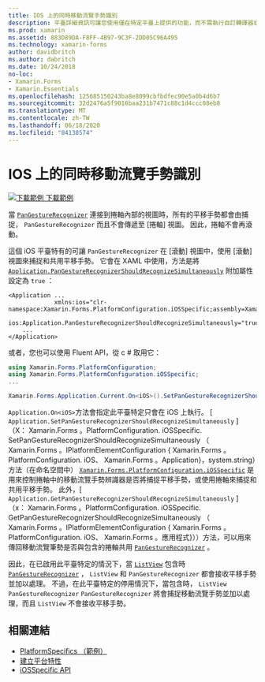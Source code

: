 ```yaml
---
title: IOS 上的同時移動流覽手勢識別
description: 平臺詳細資訊可讓您使用僅在特定平臺上提供的功能，而不需執行自訂轉譯器或效果。 本文說明如何使用 iOS 平臺特定的，讓應用程式中使用同時移動流覽手勢辨識。
ms.prod: xamarin
ms.assetid: 883D89DA-F8FF-4B97-9C3F-2DD05C96A495
ms.technology: xamarin-forms
author: davidbritch
ms.author: dabritch
ms.date: 10/24/2018
no-loc:
- Xamarin.Forms
- Xamarin.Essentials
ms.openlocfilehash: 125685150243ba8e8099cbfbdfec90e5a0b4d6b7
ms.sourcegitcommit: 32d2476a5f9016baa231b7471c88c1d4ccc08eb8
ms.translationtype: MT
ms.contentlocale: zh-TW
ms.lasthandoff: 06/18/2020
ms.locfileid: "84138574"
---
```

# <a name="simultaneous-pan-gesture-recognition-on-ios"></a>IOS 上的同時移動流覽手勢識別

[![下載範例 ](~/media/shared/download.png) 下載範例](https://docs.microsoft.com/samples/xamarin/xamarin-forms-samples/userinterface-platformspecifics)

當 [`PanGestureRecognizer`](xref:Xamarin.Forms.PanGestureRecognizer) 連接到捲軸內部的視圖時，所有的平移手勢都會由捕捉， `PanGestureRecognizer` 而且不會傳遞至 [捲軸] 視圖。 因此，捲軸不會再滾動。

這個 iOS 平臺特有的可讓 `PanGestureRecognizer` 在 [滾動] 視圖中，使用 [滾動] 視圖來捕捉和共用平移手勢。 它會在 XAML 中使用，方法是將 [`Application.PanGestureRecognizerShouldRecognizeSimultaneously`](xref:Xamarin.Forms.PlatformConfiguration.iOSSpecific.Application.PanGestureRecognizerShouldRecognizeSimultaneouslyProperty) 附加屬性設定為 `true` ：

```xaml
<Application ...
             xmlns:ios="clr-namespace:Xamarin.Forms.PlatformConfiguration.iOSSpecific;assembly=Xamarin.Forms.Core"
             ios:Application.PanGestureRecognizerShouldRecognizeSimultaneously="true">
    ...
</Application>
```

或者，您也可以使用 Fluent API，從 c # 取用它：

```csharp
using Xamarin.Forms.PlatformConfiguration;
using Xamarin.Forms.PlatformConfiguration.iOSSpecific;
...

Xamarin.Forms.Application.Current.On<iOS>().SetPanGestureRecognizerShouldRecognizeSimultaneously(true);
```

`Application.On<iOS>`方法會指定此平臺特定只會在 iOS 上執行。 [ `Application.SetPanGestureRecognizerShouldRecognizeSimultaneously` ] （X： Xamarin.Forms 。PlatformConfiguration. iOSSpecific. SetPanGestureRecognizerShouldRecognizeSimultaneously （ Xamarin.Forms 。IPlatformElementConfiguration { Xamarin.Forms 。PlatformConfiguration. iOS、 Xamarin.Forms 。Application}，system.string）方法（在命名空間中） [`Xamarin.Forms.PlatformConfiguration.iOSSpecific`](xref:Xamarin.Forms.PlatformConfiguration.iOSSpecific) 是用來控制捲軸中的移動流覽手勢辨識器是否將捕捉平移手勢，或使用捲軸來捕捉和共用平移手勢。 此外，[ `Application.GetPanGestureRecognizerShouldRecognizeSimultaneously` ] （x： Xamarin.Forms 。PlatformConfiguration. iOSSpecific. GetPanGestureRecognizerShouldRecognizeSimultaneously （ Xamarin.Forms 。IPlatformElementConfiguration { Xamarin.Forms 。PlatformConfiguration. iOS、 Xamarin.Forms 。應用程式}））方法，可以用來傳回移動流覽筆勢是否與包含的捲軸共用 [`PanGestureRecognizer`](xref:Xamarin.Forms.PanGestureRecognizer) 。

因此，在已啟用此平臺特定的情況下，當 [`ListView`](xref:Xamarin.Forms.ListView) 包含時 [`PanGestureRecognizer`](xref:Xamarin.Forms.PanGestureRecognizer) ， `ListView` 和 `PanGestureRecognizer` 都會接收平移手勢並加以處理。 不過，在此平臺特定的停用情況下，當包含時， `ListView` `PanGestureRecognizer` `PanGestureRecognizer` 將會捕捉移動流覽手勢並加以處理，而且 `ListView` 不會接收平移手勢。

## <a name="related-links"></a>相關連結

- [PlatformSpecifics （範例）](https://docs.microsoft.com/samples/xamarin/xamarin-forms-samples/userinterface-platformspecifics)
- [建立平台特性](~/xamarin-forms/platform/platform-specifics/index.md#creating-platform-specifics)
- [iOSSpecific API](xref:Xamarin.Forms.PlatformConfiguration.iOSSpecific)

